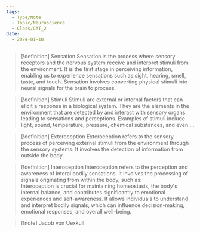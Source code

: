 ```yaml
---
tags:
  - Type/Note
  - Topic/Neuroscience
  - Class/CAT_2
date:
  - 2024-01-18
---
```


> [!definition] Sensation
> Sensation is the process where sensory receptors and the nervous system receive and interpret stimuli from the environment. It is the first stage in perceiving information, enabling us to experience sensations such as sight, hearing, smell, taste, and touch. Sensation involves converting physical stimuli into neural signals for the brain to process.

> [!definition] Stimuli
> Stimuli are external or internal factors that can elicit a response in a biological system. They are the elements in the environment that are detected by and interact with sensory organs, leading to sensations and perceptions. Examples of stimuli include light, sound, temperature, pressure, chemical substances, and even ...

> [!definition] Exteroception
> Exteroception refers to the sensory process of perceiving external stimuli from the environment through the sensory systems. It involves the detection of information from outside the body. 

> [!definition] Interoception
> Interoception refers to the perception and awareness of interal bodily sensations. It involves the processing of signals originating from within the body, such as:  
> Interoception is crucial for maintaining homeostasis, the body's internal balance, and contributes significantly to emotional experiences and self-awareness. It allows individuals to understand and interpret bodily signals, which can influence decision-making, emotional responses, and overall well-being.

> [!note] Jacob von Uexkull